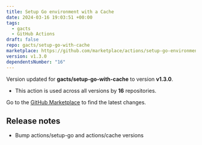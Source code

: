 ```yaml
---
title: Setup Go environment with a Cache
date: 2024-03-16 19:03:51 +00:00
tags:
  - gacts
  - GitHub Actions
draft: false
repo: gacts/setup-go-with-cache
marketplace: https://github.com/marketplace/actions/setup-go-environment-with-a-cache
version: v1.3.0
dependentsNumber: "16"
---
```



Version updated for **gacts/setup-go-with-cache** to version **v1.3.0**.
- This action is used across all versions by **16** repositories.

Go to the [GitHub Marketplace](https://github.com/marketplace/actions/setup-go-environment-with-a-cache) to find the latest changes.

## Release notes

- Bump actions/setup-go and actions/cache versions
